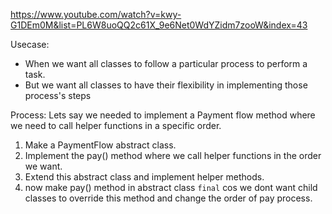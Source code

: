 https://www.youtube.com/watch?v=kwy-G1DEm0M&list=PL6W8uoQQ2c61X_9e6Net0WdYZidm7zooW&index=43

Usecase:
- When we want all classes to follow a particular process to perform a task.
- But we want all classes to have their flexibility in implementing those process's steps

Process: Lets say we needed to implement a Payment flow method where we need to call helper functions in a specific order.
1. Make a PaymentFlow abstract class.
2. Implement the pay() method where we call helper functions in the order we want.
3. Extend this abstract class and implement helper methods.
4. now make pay() method in abstract class `final` cos we dont want child classes to override this method and change the order of pay process.